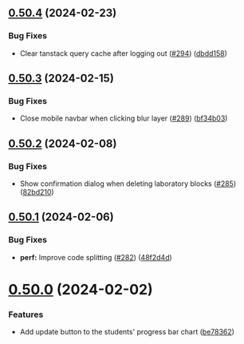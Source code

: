 ## [0.50.4](https://github.com/upb-code-labs/react-client/compare/v0.50.3...v0.50.4) (2024-02-23)


### Bug Fixes

* Clear tanstack query cache after logging out ([#294](https://github.com/upb-code-labs/react-client/issues/294)) ([dbdd158](https://github.com/upb-code-labs/react-client/commit/dbdd15876ab08a5282b411db42dd4db5464b71cf))



## [0.50.3](https://github.com/upb-code-labs/react-client/compare/v0.50.2...v0.50.3) (2024-02-15)


### Bug Fixes

* Close mobile navbar when clicking blur layer ([#289](https://github.com/upb-code-labs/react-client/issues/289)) ([bf34b03](https://github.com/upb-code-labs/react-client/commit/bf34b03d480d1e80c0160113a0718c5ad5da7154))



## [0.50.2](https://github.com/upb-code-labs/react-client/compare/v0.50.1...v0.50.2) (2024-02-08)


### Bug Fixes

* Show confirmation dialog when deleting laboratory blocks ([#285](https://github.com/upb-code-labs/react-client/issues/285)) ([82bd210](https://github.com/upb-code-labs/react-client/commit/82bd210f5eeaec4c96a6bb476f1d0f95e8504e76))



## [0.50.1](https://github.com/upb-code-labs/react-client/compare/v0.50.0...v0.50.1) (2024-02-06)


### Bug Fixes

* **perf:** Improve code splitting ([#282](https://github.com/upb-code-labs/react-client/issues/282)) ([48f2d4d](https://github.com/upb-code-labs/react-client/commit/48f2d4d4cd93b3cc46d00835d72773b4581926ad))



# [0.50.0](https://github.com/upb-code-labs/react-client/compare/v0.49.1...v0.50.0) (2024-02-02)


### Features

* Add update button to the students' progress bar chart ([be78362](https://github.com/upb-code-labs/react-client/commit/be7836290c19cffc562bf324614d8022711d5571))



